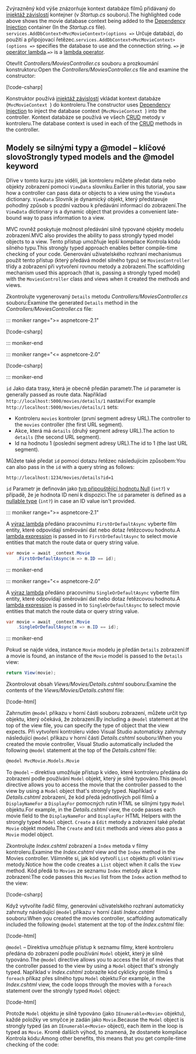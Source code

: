 <span data-ttu-id="73bfc-101">Zvýrazněný kód výše znázorňuje kontext databáze filmů přidávaný do [injektáž závislostí](xref:fundamentals/dependency-injection) kontejner (v *Startup.cs* souboru).</span><span class="sxs-lookup"><span data-stu-id="73bfc-101">The highlighted code above shows the movie database context being added to the [Dependency Injection](xref:fundamentals/dependency-injection) container (In the *Startup.cs* file).</span></span> <span data-ttu-id="73bfc-102">`services.AddDbContext<MvcMovieContext>(options =>` Určuje databázi, do použití a připojovací řetězec.</span><span class="sxs-lookup"><span data-stu-id="73bfc-102">`services.AddDbContext<MvcMovieContext>(options =>` specifies the database to use and the connection string.</span></span> <span data-ttu-id="73bfc-103">`=>` je [operátor lambda](/dotnet/articles/csharp/language-reference/operators/lambda-operator).</span><span class="sxs-lookup"><span data-stu-id="73bfc-103">`=>` is a [lambda operator](/dotnet/articles/csharp/language-reference/operators/lambda-operator).</span></span>

<span data-ttu-id="73bfc-104">Otevřít *Controllers/MoviesController.cs* souboru a prozkoumání konstruktoru:</span><span class="sxs-lookup"><span data-stu-id="73bfc-104">Open the *Controllers/MoviesController.cs* file and examine the constructor:</span></span>

<!-- l.. Make copy of Movies controller because we comment out the initial index method and update it later  -->

[!code-csharp[](~/tutorials/first-mvc-app/start-mvc/sample/MvcMovie/Controllers/MC1.cs?name=snippet_1)] 

<span data-ttu-id="73bfc-105">Konstruktor používá [injektáž závislostí](xref:fundamentals/dependency-injection) vkládat kontext databáze (`MvcMovieContext `) do kontroleru.</span><span class="sxs-lookup"><span data-stu-id="73bfc-105">The constructor uses [Dependency Injection](xref:fundamentals/dependency-injection) to inject the database context (`MvcMovieContext `) into the controller.</span></span> <span data-ttu-id="73bfc-106">Kontext databáze se používá ve všech [CRUD](https://wikipedia.org/wiki/Create,_read,_update_and_delete) metody v kontroleru.</span><span class="sxs-lookup"><span data-stu-id="73bfc-106">The database context is used in each of the [CRUD](https://wikipedia.org/wiki/Create,_read,_update_and_delete) methods in the controller.</span></span>

<a name="strongly-typed-models-keyword-label"></a>
<a name="strongly-typed-models-and-the--keyword"></a>

## <a name="strongly-typed-models-and-the-model-keyword"></a><span data-ttu-id="73bfc-107">Modely se silnými typy a @model – klíčové slovo</span><span class="sxs-lookup"><span data-stu-id="73bfc-107">Strongly typed models and the @model keyword</span></span>

<span data-ttu-id="73bfc-108">Dříve v tomto kurzu jste viděli, jak kontroleru můžete předat data nebo objekty zobrazení pomocí `ViewData` slovníku.</span><span class="sxs-lookup"><span data-stu-id="73bfc-108">Earlier in this tutorial, you saw how a controller can pass data or objects to a view using the `ViewData` dictionary.</span></span> <span data-ttu-id="73bfc-109">`ViewData` Slovník je dynamický objekt, který představuje pohodlný způsob s pozdní vazbou k předávání informací do zobrazení.</span><span class="sxs-lookup"><span data-stu-id="73bfc-109">The `ViewData` dictionary is a dynamic object that provides a convenient late-bound way to pass information to a view.</span></span>

<span data-ttu-id="73bfc-110">MVC rovněž poskytuje možnost předávání silně typované objekty modelu zobrazení.</span><span class="sxs-lookup"><span data-stu-id="73bfc-110">MVC also provides the ability to pass strongly typed model objects to a view.</span></span> <span data-ttu-id="73bfc-111">Tento přístup umožňuje lepší kompilace Kontrola kódu silného typu.</span><span class="sxs-lookup"><span data-stu-id="73bfc-111">This strongly typed approach enables better compile-time checking of your code.</span></span> <span data-ttu-id="73bfc-112">Generování uživatelského rozhraní mechanismus použít tento přístup (který předává model silného typu) se `MoviesController` třídy a zobrazení při vytvoření rovnou metody a zobrazení.</span><span class="sxs-lookup"><span data-stu-id="73bfc-112">The scaffolding mechanism used this approach (that is, passing a strongly typed model) with the `MoviesController` class and views when it created the methods and views.</span></span>

<span data-ttu-id="73bfc-113">Zkontrolujte vygenerovaný `Details` metodu *Controllers/MoviesController.cs* souboru:</span><span class="sxs-lookup"><span data-stu-id="73bfc-113">Examine the generated `Details` method in the *Controllers/MoviesController.cs* file:</span></span>

::: moniker range=">= aspnetcore-2.1"

[!code-csharp[](~/tutorials/first-mvc-app/start-mvc/sample/MvcMovie21/Controllers/MoviesController.cs?name=snippet_details)]

::: moniker-end

::: moniker range="<= aspnetcore-2.0"

[!code-csharp[](~/tutorials/first-mvc-app/start-mvc/sample/MvcMovie/Controllers/MoviesController.cs?name=snippet_details)]

::: moniker-end


<span data-ttu-id="73bfc-114">`id` Jako data trasy, která je obecně předán parametr.</span><span class="sxs-lookup"><span data-stu-id="73bfc-114">The `id` parameter is generally passed as route data.</span></span> <span data-ttu-id="73bfc-115">Například `http://localhost:5000/movies/details/1` nastaví:</span><span class="sxs-lookup"><span data-stu-id="73bfc-115">For example `http://localhost:5000/movies/details/1` sets:</span></span>

* <span data-ttu-id="73bfc-116">Kontroleru `movies` kontroler (první segment adresy URL).</span><span class="sxs-lookup"><span data-stu-id="73bfc-116">The controller to the `movies` controller (the first URL segment).</span></span>
* <span data-ttu-id="73bfc-117">Akce, která má `details` (druhý segment adresy URL).</span><span class="sxs-lookup"><span data-stu-id="73bfc-117">The action to `details` (the second URL segment).</span></span>
* <span data-ttu-id="73bfc-118">Id na hodnotu 1 (poslední segment adresy URL).</span><span class="sxs-lookup"><span data-stu-id="73bfc-118">The id to 1 (the last URL segment).</span></span>

<span data-ttu-id="73bfc-119">Můžete také předat `id` pomocí dotazu řetězec následujícím způsobem:</span><span class="sxs-lookup"><span data-stu-id="73bfc-119">You can also pass in the `id` with a query string as follows:</span></span>

`http://localhost:1234/movies/details?id=1`

<span data-ttu-id="73bfc-120">`id` Parametr je definován jako [typ připouštějící hodnotu Null](/dotnet/csharp/programming-guide/nullable-types/index) (`int?`) v případě, že je hodnota ID není k dispozici.</span><span class="sxs-lookup"><span data-stu-id="73bfc-120">The `id` parameter is defined as a [nullable type](/dotnet/csharp/programming-guide/nullable-types/index) (`int?`) in case an ID value isn't provided.</span></span>



::: moniker range=">= aspnetcore-2.1"

<span data-ttu-id="73bfc-121">A [výraz lambda](/dotnet/articles/csharp/programming-guide/statements-expressions-operators/lambda-expressions) předáno pracovnímu `FirstOrDefaultAsync` vyberte film entity, které odpovídají směrování dat nebo dotaz řetězcovou hodnotu.</span><span class="sxs-lookup"><span data-stu-id="73bfc-121">A [lambda expression](/dotnet/articles/csharp/programming-guide/statements-expressions-operators/lambda-expressions) is passed in to `FirstOrDefaultAsync` to select movie entities that match the route data or query string value.</span></span>

```csharp
var movie = await _context.Movie
    .FirstOrDefaultAsync(m => m.ID == id);
```

::: moniker-end

::: moniker range="<= aspnetcore-2.0"

<span data-ttu-id="73bfc-122">A [výraz lambda](/dotnet/articles/csharp/programming-guide/statements-expressions-operators/lambda-expressions) předáno pracovnímu `SingleOrDefaultAsync` vyberte film entity, které odpovídají směrování dat nebo dotaz řetězcovou hodnotu.</span><span class="sxs-lookup"><span data-stu-id="73bfc-122">A [lambda expression](/dotnet/articles/csharp/programming-guide/statements-expressions-operators/lambda-expressions) is passed in to `SingleOrDefaultAsync` to select movie entities that match the route data or query string value.</span></span>

```csharp
var movie = await _context.Movie
    .SingleOrDefaultAsync(m => m.ID == id);
```

::: moniker-end



<span data-ttu-id="73bfc-123">Pokud se najde videa, instance `Movie` modelu je předán `Details` zobrazení:</span><span class="sxs-lookup"><span data-stu-id="73bfc-123">If a movie is found, an instance of the `Movie` model is passed to the `Details` view:</span></span>

```csharp
return View(movie);
   ```

<span data-ttu-id="73bfc-124">Zkontrolovat obsah *Views/Movies/Details.cshtml* souboru:</span><span class="sxs-lookup"><span data-stu-id="73bfc-124">Examine the contents of the *Views/Movies/Details.cshtml* file:</span></span>

[!code-html[](~/tutorials/first-mvc-app/start-mvc/sample/MvcMovie/Views/Movies/DetailsOriginal.cshtml)]

<span data-ttu-id="73bfc-125">Zahrnutím `@model` příkazu v horní části souboru zobrazení, můžete určit typ objektu, který očekává, že zobrazení.</span><span class="sxs-lookup"><span data-stu-id="73bfc-125">By including a `@model` statement at the top of the view file, you can specify the type of object that the view expects.</span></span> <span data-ttu-id="73bfc-126">Při vytvoření kontroleru video Visual Studio automaticky zahrnuty následující `@model` příkazu v horní části *Details.cshtml* souboru:</span><span class="sxs-lookup"><span data-stu-id="73bfc-126">When you created the movie controller, Visual Studio automatically included the following `@model` statement at the top of the *Details.cshtml* file:</span></span>

```HTML
@model MvcMovie.Models.Movie
   ```

<span data-ttu-id="73bfc-127">To `@model` – direktiva umožňuje přístup k video, které kontroleru předána do zobrazení podle používání `Model` objekt, který je silně typováno.</span><span class="sxs-lookup"><span data-stu-id="73bfc-127">This `@model` directive allows you to access the movie that the controller passed to the view by using a `Model` object that's strongly typed.</span></span> <span data-ttu-id="73bfc-128">Například v *Details.cshtml* zobrazení, že kód předá jednotlivých polí filmů a `DisplayNameFor` a `DisplayFor` pomocných rutin HTML se silnými typy `Model` objektu.</span><span class="sxs-lookup"><span data-stu-id="73bfc-128">For example, in the *Details.cshtml* view, the code passes each movie field to the `DisplayNameFor` and `DisplayFor` HTML Helpers with the strongly typed `Model` object.</span></span> <span data-ttu-id="73bfc-129">`Create` a `Edit` metody a zobrazení také předat `Movie` objekt modelu.</span><span class="sxs-lookup"><span data-stu-id="73bfc-129">The `Create` and `Edit` methods and views also pass a `Movie` model object.</span></span>

<span data-ttu-id="73bfc-130">Zkontrolujte *Index.cshtml* zobrazení a `Index` metoda v filmy kontroleru.</span><span class="sxs-lookup"><span data-stu-id="73bfc-130">Examine the *Index.cshtml* view and the `Index` method in the Movies controller.</span></span> <span data-ttu-id="73bfc-131">Všimněte si, jak kód vytvoří `List` objektu při volání `View` metody.</span><span class="sxs-lookup"><span data-stu-id="73bfc-131">Notice how the code creates a `List` object when it calls the `View` method.</span></span> <span data-ttu-id="73bfc-132">Kód předá to `Movies` ze seznamu `Index` metody akce k zobrazení:</span><span class="sxs-lookup"><span data-stu-id="73bfc-132">The code passes this `Movies` list from the `Index` action method to the view:</span></span>

[!code-csharp[](~/tutorials/first-mvc-app/start-mvc/sample/MvcMovie/Controllers/MC1.cs?name=snippet_index)]

<span data-ttu-id="73bfc-133">Když vytvoříte řadič filmy, generování uživatelského rozhraní automaticky zahrnuty následující `@model` příkazu v horní části *Index.cshtml* souboru:</span><span class="sxs-lookup"><span data-stu-id="73bfc-133">When you created the movies controller, scaffolding automatically included the following `@model` statement at the top of the *Index.cshtml* file:</span></span>

<!-- Copy Index.cshtml to IndexOriginal.cshtml -->

[!code-html[](~/tutorials/first-mvc-app/start-mvc/sample/MvcMovie/Views/Movies/IndexOriginal.cshtml?range=1)]

<span data-ttu-id="73bfc-134">`@model` – Direktiva umožňuje přístup k seznamu filmy, které kontroleru předána do zobrazení podle používání `Model` objekt, který je silně typováno.</span><span class="sxs-lookup"><span data-stu-id="73bfc-134">The `@model` directive allows you to access the list of movies that the controller passed to the view by using a `Model` object that's strongly typed.</span></span> <span data-ttu-id="73bfc-135">Například v *Index.cshtml* zobrazíte kód cyklicky projde filmů s `foreach` příkaz přes silného typu `Model` objektu:</span><span class="sxs-lookup"><span data-stu-id="73bfc-135">For example, in the *Index.cshtml* view, the code loops through the movies with a `foreach` statement over the strongly typed `Model` object:</span></span>

[!code-html[](~/tutorials/first-mvc-app/start-mvc/sample/MvcMovie/Views/Movies/IndexOriginal.cshtml?highlight=1,31,34,37,40,43,46-48)]

<span data-ttu-id="73bfc-136">Protože `Model` objektu je silně typováno (jako `IEnumerable<Movie>` objektu), každé položky ve smyčce je zadán jako `Movie`.</span><span class="sxs-lookup"><span data-stu-id="73bfc-136">Because the `Model` object is strongly typed (as an `IEnumerable<Movie>` object), each item in the loop is typed as `Movie`.</span></span> <span data-ttu-id="73bfc-137">Kromě dalších výhod, to znamená, že dostanete kompilace Kontrola kódu:</span><span class="sxs-lookup"><span data-stu-id="73bfc-137">Among other benefits, this means that you get compile-time checking of the code:</span></span>
